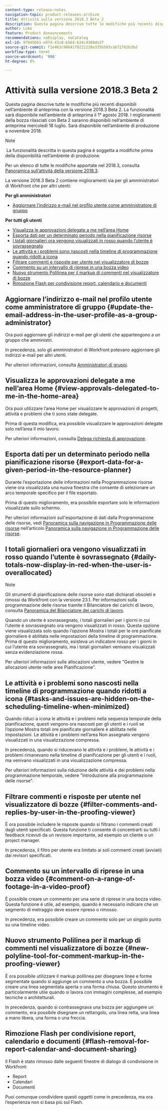 ```yaml
---
content-type: release-notes
navigation-topic: product-releases-archive
title: Attività sulla versione 2018.3 Beta 2
description: Questa pagina descrive tutte le modifiche più recenti disponibili nell’ambiente di anteprima con la versione 2018.3 Beta 2. La funzionalità sarà disponibile nell’ambiente di anteprima il 1° agosto 2018. I miglioramenti della bozza rilasciati con Beta 2 saranno disponibili nell’ambiente di anteprima mercoledì 18 luglio. Sarà disponibile nell’ambiente di produzione a novembre 2018.
author: Luke
feature: Product Announcements
recommendations: noDisplay, noCatalog
exl-id: 97945661-e97d-43c8-b564-624c4388de2f
source-git-commit: f1e463c90641f9221228e335b583cab72762b3bd
workflow-type: tm+mt
source-wordcount: '908'
ht-degree: 0%

---
```


# Attività sulla versione 2018.3 Beta 2

Questa pagina descrive tutte le modifiche più recenti disponibili nell’ambiente di anteprima con la versione 2018.3 Beta 2. La funzionalità sarà disponibile nell’ambiente di anteprima il 1° agosto 2018. I miglioramenti della bozza rilasciati con Beta 2 saranno disponibili nell’ambiente di anteprima mercoledì 18 luglio. Sarà disponibile nell’ambiente di produzione a novembre 2018.

>[!NOTE]
>
> La funzionalità descritta in questa pagina è soggetta a modifiche prima della disponibilità nell’ambiente di produzione.

Per un elenco di tutte le modifiche apportate nel 2018.3, consulta  [Panoramica sull’attività della versione 2018.3](../../../../product-announcements/product-releases/quarterly-release-archive/2018.3-release-activity/2018-3-release-activity-overview.md).

La versione 2018.3 Beta 2 contiene miglioramenti sia per gli amministratori di Workfront che per altri utenti:

**Per gli amministratori**

* [Aggiornare l’indirizzo e-mail nel profilo utente come amministratore di gruppo](#update-the-email-address-in-the-user-profile-as-a-group-administrator)

**Per tutti gli utenti**

* [Visualizza le approvazioni delegate a me nell’area Home](#view-approvals-delegated-to-me-in-the-home-area)
* [Esporta dati per un determinato periodo nella pianificazione risorse](#export-data-for-a-given-period-in-the-resource-planner)
* [I totali giornalieri ora vengono visualizzati in rosso quando l’utente è sovrassegnato](#daily-totals-now-display-in-red-when-the-user-is-overallocated)
* [Le attività e i problemi sono nascosti nella timeline di programmazione quando ridotti a icona](#tasks-and-issues-are-hidden-on-the-scheduling-timeline-when-minimized)
* [Filtrare commenti e risposte per utente nel visualizzatore di bozze](#filter-comments-and-replies-by-user-in-the-proofing-viewer)
* [Commento su un intervallo di riprese in una bozza video](#comment-on-a-range-of-footage-in-a-video-proof)
* [Nuovo strumento Polilinea per il markup di commenti nel visualizzatore di bozze](#new-polyline-tool-for-comment-markup-in-the-proofing-viewer)
* [Rimozione Flash per condivisione report, calendario e documenti](#flash-removal-for-report-calendar-and-document-sharing)

## Aggiornare l’indirizzo e-mail nel profilo utente come amministratore di gruppo {#update-the-email-address-in-the-user-profile-as-a-group-administrator}

Ora puoi aggiornare gli indirizzi e-mail per gli utenti che appartengono a un gruppo che amministri. 

In precedenza, solo gli amministratori di Workfront potevano aggiornare gli indirizzi e-mail per altri utenti. 

Per ulteriori informazioni, consulta [Amministratori di gruppi](../../../../administration-and-setup/manage-groups/group-roles/group-administrators.md).

## Visualizza le approvazioni delegate a me nell’area Home {#view-approvals-delegated-to-me-in-the-home-area}

Ora puoi utilizzare l’area Home per visualizzare le approvazioni di progetti, attività e problemi che ti sono state delegate.

Prima di questa modifica, era possibile visualizzare le approvazioni delegate solo nell’area Il mio lavoro.

Per ulteriori informazioni, consulta [Delega richiesta di approvazione](../../../../review-and-approve-work/manage-approvals/delegate-approval-requests.md).

## Esporta dati per un determinato periodo nella pianificazione risorse {#export-data-for-a-given-period-in-the-resource-planner}

Durante l’esportazione delle informazioni nella Programmazione risorse viene ora visualizzata una nuova finestra che consente di selezionare un arco temporale specifico per il file esportato.

Prima di questo miglioramento, era possibile esportare solo le informazioni visualizzate sullo schermo.

Per ulteriori informazioni sull&#39;esportazione di dati dalla Programmazione delle risorse, vedi [Panoramica sulla navigazione in Programmazione delle risorse](../../../../resource-mgmt/resource-planning/resource-planner-navigation.md) nell’articolo [Panoramica sulla navigazione in Programmazione delle risorse](../../../../resource-mgmt/resource-planning/resource-planner-navigation.md).

## I totali giornalieri ora vengono visualizzati in rosso quando l’utente è sovrassegnato {#daily-totals-now-display-in-red-when-the-user-is-overallocated}

>[!NOTE]
>
>Gli strumenti di pianificazione delle risorse sono stati dichiarati obsoleti e rimossi da Workfront con la versione 23.1. Per informazioni sulla programmazione delle risorse tramite il Bilanciatore dei carichi di lavoro, consulta [Panoramica del Bilanciatore dei carichi di lavoro](../../../../resource-mgmt/workload-balancer/overview-workload-balancer.md).

Quando un utente è sovrassegnato, i totali giornalieri per i giorni in cui l’utente è sovrassegnato ora vengono visualizzati in rosso. Questa opzione viene visualizzata solo quando l’opzione Mostra i totali per le ore pianificate giornaliere è abilitata nelle impostazioni della timeline di programmazione. Prima di questo miglioramento, esisteva un indicatore rosso per i giorni in cui l’utente era sovrassegnato, ma i totali giornalieri venivano visualizzati senza evidenziazione rossa.

Per ulteriori informazioni sulle allocazioni utente, vedere &quot;Gestire le allocazioni utente nelle aree Pianificazione&quot;.

## Le attività e i problemi sono nascosti nella timeline di programmazione quando ridotti a icona {#tasks-and-issues-are-hidden-on-the-scheduling-timeline-when-minimized}

Quando riduci a icona le attività e i problemi nella sequenza temporale della pianificazione, questi vengono ora nascosti per gli utenti e i ruoli se l’opzione Mostra totali ore pianificate giornaliere è abilitata nelle impostazioni. Le attività e i problemi nell’area Non assegnato vengono visualizzati in una visualizzazione compressa.

In precedenza, quando si riducevano le attività e i problemi, le attività e i problemi rimanevano nella timeline di pianificazione per gli utenti e i ruoli, ma venivano visualizzati in una visualizzazione compressa.

Per ulteriori informazioni sulla riduzione delle attività e dei problemi nella programmazione temporale, vedere &quot;Introduzione alla programmazione delle risorse&quot;.

## Filtrare commenti e risposte per utente nel visualizzatore di bozze {#filter-comments-and-replies-by-user-in-the-proofing-viewer}

È ora possibile includere le risposte quando si filtrano i commenti creati dagli utenti specificati. Questa funzione ti consente di concentrarti su tutti i feedback ricevuti da un revisore importante, ad esempio un cliente o un project manager.

In precedenza, il filtro per utente era limitato ai soli commenti creati (avviati) dai revisori specificati.

## Commento su un intervallo di riprese in una bozza video {#comment-on-a-range-of-footage-in-a-video-proof}

È possibile creare un commento per una serie di riprese in una bozza video. Questa funzione è utile, ad esempio, quando è necessario indicare che un segmento di metraggio deve essere ripreso o rimosso.

In precedenza, era possibile creare un commento solo per un singolo punto su una timeline video.

## Nuovo strumento Polilinea per il markup di commenti nel visualizzatore di bozze {#new-polyline-tool-for-comment-markup-in-the-proofing-viewer}

È ora possibile utilizzare il markup polilinea per disegnare linee e forme segmentate quando si aggiunge un commento a una bozza. È possibile creare una linea segmentata aperta o una forma chiusa. Questo strumento è particolarmente utile quando si lavora con immagini complesse, ad esempio tecniche o architetturali.

In precedenza, quando si contrassegnava una bozza per aggiungere un commento, era possibile disegnare un rettangolo, una linea retta, una linea a mano libera, una forma o una freccia.

## Rimozione Flash per condivisione report, calendario e documenti {#flash-removal-for-report-calendar-and-document-sharing}

Il Flash è stato rimosso dalle seguenti finestre di dialogo di condivisione in Workfront:

* Report
* Calendari
* Documenti

Puoi comunque condividere questi oggetti come in precedenza, ma ora l’esperienza non si basa più sul Flash.
